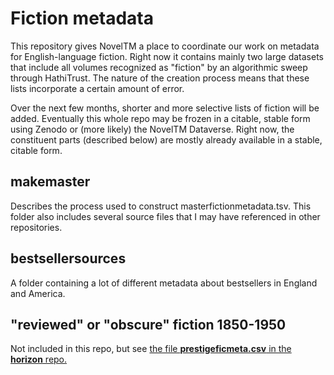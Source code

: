 Fiction metadata
================

This repository gives NovelTM a place to coordinate our work on metadata for English-language fiction. Right now it contains mainly two large datasets that include all volumes recognized as "fiction" by an algorithmic sweep through HathiTrust. The nature of the creation process means that these lists incorporate a certain amount of error.

Over the next few months, shorter and more selective lists of fiction will be added. Eventually this whole repo may be frozen in a citable, stable form using Zenodo or (more likely) the NovelTM Dataverse. Right now, the constituent parts (described below) are mostly already available in a stable, citable form.

makemaster
----------

Describes the process used to construct masterfictionmetadata.tsv. This folder also includes several source files that I may have referenced in other repositories.

bestsellersources
-----------------

A folder containing a lot of different metadata about bestsellers in England and America.

"reviewed" or "obscure" fiction 1850-1950
-----------------------------------------

Not included in this repo, but see [the file **prestigeficmeta.csv** in the **horizon** repo.](https://github.com/tedunderwood/horizon/tree/master/chapter3/metadata)
